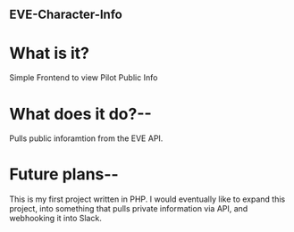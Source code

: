 ## EVE-Character-Info ##
# What is it?
Simple Frontend to view Pilot Public Info

# What does it do?--
Pulls public inforamtion from the EVE API. 

# Future plans--
This is my first project written in PHP. I would eventually like to expand this project, into something that pulls private information via API, and webhooking it into Slack.
